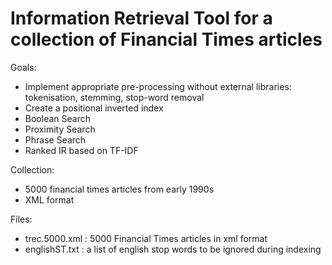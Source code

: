 # Information Retrieval Tool for a collection of Financial Times articles

Goals:

- Implement appropriate pre-processing without external libraries: tokenisation, stemming, stop-word removal
- Create a positional inverted index
- Boolean Search
- Proximity Search
- Phrase Search
- Ranked IR based on TF-IDF

Collection:

- 5000 financial times articles from early 1990s
- XML format

Files:

- trec.5000.xml : 5000 Financial Times articles in xml format
- englishST.txt : a list of english stop words to be ignored during indexing
